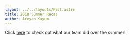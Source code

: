 ```yaml
---
layout: ../../layouts/Post.astro
title: 2018 Summer Recap
author: Areyan Kayum
---
```

Click [here](https://drive.google.com/open?id=1DTMgGMmqT0jBgJniGnMxaENHo53A8zLF) to check out what our team did over the summer!
